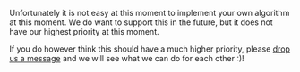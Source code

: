 Unfortunately it is not easy at this moment to implement your own algorithm at this moment. We do want to support this in the future, but it does not have our highest priority at this moment. 

If you do however think this should have a much higher priority, please [drop us a message](mailto:info@umarketingsuite.com?subject=I%20want%20to%20implement%20my%20own%20algorithms) and we will see what we can do for each other :)!